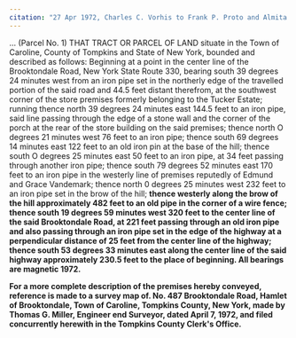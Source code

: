 ```yaml
---
citation: "27 Apr 1972, Charles C. Vorhis to Frank P. Proto and Almita Ann Proto, Deeds 499, p981, Tompkins County Clerk, Ithaca NY. Emphasis added."
---
```

... (Parcel No. 1) THAT TRACT OR PARCEL OF LAND situate in the Town of Caroline, County of Tompkins and State of New York, bounded and described as follows: Beginning at a point in the center line of the Brooktondale Road, New York State Route 330, bearing south 39 degrees 24 minutes west from an iron pipe set in the northerly edge of the travelled portion of the said road and 44.5 feet distant therefrom, at the southwest corner of the store premises formerly belonging to the Tucker Estate; running thence north 39 degrees 24 minutes east 144.5 feet to an iron pipe, said line passing through the edge of a stone wall and the corner of the porch at the rear of the store building on the said premises; thence north O degrees 21 minutes west 76 feet to an iron pipe; thence south 69 degrees 14 minutes east 122 feet to an old iron pin at the base of the hill; thence south O degrees 25 minutes east 50 feet to an iron pipe, at 34 feet passing through another iron pipe; thence south 79 degrees 52 minutes east 170 feet to an iron pipe in the westerly line of premises reputedly of Edmund and Grace Vandemark; thence north 0 degrees 25 minutes west 232 feet to an iron pipe set in the brow of the hill; **thence westerly along the brow of the hill approximately 482 feet to an old pipe in the corner of a wire fence; thence south 19 degrees 59 minutes west 320 feet to the center line of the said Brooktondale Road, at 221 feet passing through an old iron pipe and also passing through an iron pipe set in the edge of the highway at a perpendicular distance of 25 feet from the center line of the highway; thence south 53 degrees 33 minutes east along the center line of the said highway approximately 230.5 feet to the place of beginning. All bearings are magnetic 1972.**

**For a more complete description of the premises hereby conveyed, reference is made to a survey map of. No. 487 Brooktondale Road, Hamlet of Brooktondale, Town of Caroline, Tompkins County, New York, made by Thomas G. Miller, Engineer end Surveyor, dated April 7, 1972, and filed concurrently herewith in the Tompkins County Clerk's Office.**


